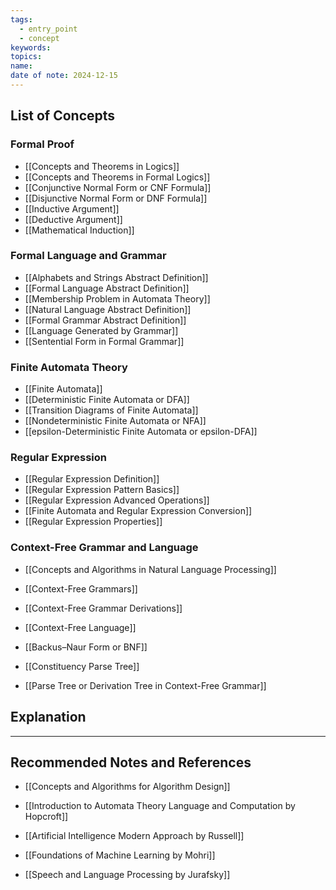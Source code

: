 ```yaml
---
tags:
  - entry_point
  - concept
keywords: 
topics: 
name: 
date of note: 2024-12-15
---
```


## List of Concepts

### Formal Proof

- [[Concepts and Theorems in Logics]]
- [[Concepts and Theorems in Formal Logics]]
- [[Conjunctive Normal Form or CNF Formula]]
- [[Disjunctive Normal Form or DNF Formula]]
- [[Inductive Argument]]
- [[Deductive Argument]]
- [[Mathematical Induction]]

### Formal Language and Grammar

- [[Alphabets and Strings Abstract Definition]]
- [[Formal Language Abstract Definition]]
- [[Membership Problem in Automata Theory]]
- [[Natural Language Abstract Definition]]
- [[Formal Grammar Abstract Definition]]
- [[Language Generated by Grammar]]
- [[Sentential Form in Formal Grammar]]


### Finite Automata Theory

- [[Finite Automata]]
- [[Deterministic Finite Automata or DFA]]
- [[Transition Diagrams of Finite Automata]]
- [[Nondeterministic Finite Automata or NFA]]
- [[epsilon-Deterministic Finite Automata or epsilon-DFA]]


### Regular Expression

- [[Regular Expression Definition]]
- [[Regular Expression Pattern Basics]]
- [[Regular Expression Advanced Operations]]
- [[Finite Automata and Regular Expression Conversion]]
- [[Regular Expression Properties]]


### Context-Free Grammar and Language

- [[Concepts and Algorithms in Natural Language Processing]]

- [[Context-Free Grammars]]
- [[Context-Free Grammar Derivations]]
- [[Context-Free Language]]

- [[Backus–Naur Form or BNF]]
- [[Constituency Parse Tree]]
- [[Parse Tree or Derivation Tree in Context-Free Grammar]]




## Explanation





-----------
##  Recommended Notes and References



- [[Concepts and Algorithms for Algorithm Design]]

- [[Introduction to Automata Theory Language and Computation by Hopcroft]]
- [[Artificial Intelligence Modern Approach by Russell]]
- [[Foundations of Machine Learning by Mohri]]
- [[Speech and Language Processing by Jurafsky]]